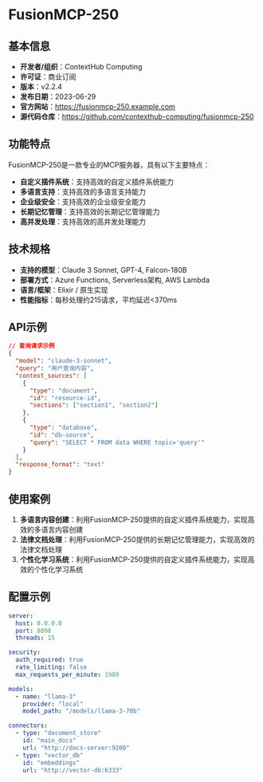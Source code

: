 # FusionMCP-250

## 基本信息

- **开发者/组织**：ContextHub Computing
- **许可证**：商业订阅
- **版本**：v2.2.4
- **发布日期**：2023-06-29
- **官方网站**：https://fusionmcp-250.example.com
- **源代码仓库**：https://github.com/contexthub-computing/fusionmcp-250

## 功能特点

FusionMCP-250是一款专业的MCP服务器，具有以下主要特点：

- **自定义插件系统**：支持高效的自定义插件系统能力
- **多语言支持**：支持高效的多语言支持能力
- **企业级安全**：支持高效的企业级安全能力
- **长期记忆管理**：支持高效的长期记忆管理能力
- **高并发处理**：支持高效的高并发处理能力


## 技术规格

- **支持的模型**：Claude 3 Sonnet, GPT-4, Falcon-180B
- **部署方式**：Azure Functions, Serverless架构, AWS Lambda
- **语言/框架**：Elixir / 原生实现
- **性能指标**：每秒处理约215请求，平均延迟<370ms

## API示例

```json
// 查询请求示例
{
  "model": "claude-3-sonnet",
  "query": "用户查询内容",
  "context_sources": [
    {
      "type": "document",
      "id": "resource-id",
      "sections": ["section1", "section2"]
    },
    {
      "type": "database",
      "id": "db-source",
      "query": "SELECT * FROM data WHERE topic='query'"
    }
  ],
  "response_format": "text"
}
```

## 使用案例

1. **多语言内容创建**：利用FusionMCP-250提供的自定义插件系统能力，实现高效的多语言内容创建
2. **法律文档处理**：利用FusionMCP-250提供的长期记忆管理能力，实现高效的法律文档处理
3. **个性化学习系统**：利用FusionMCP-250提供的自定义插件系统能力，实现高效的个性化学习系统


## 配置示例

```yaml
server:
  host: 0.0.0.0
  port: 8098
  threads: 15

security:
  auth_required: true
  rate_limiting: false
  max_requests_per_minute: 1989

models:
  - name: "llama-3"
    provider: "local"
    model_path: "/models/llama-3-70b"

connectors:
  - type: "document_store"
    id: "main_docs"
    url: "http://docs-server:9200"
  - type: "vector_db"
    id: "embeddings"
    url: "http://vector-db:6333"
```